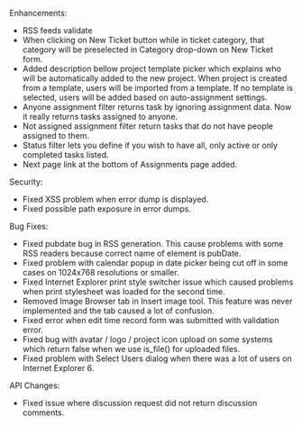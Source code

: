 Enhancements:

* RSS feeds validate
* When clicking on New Ticket button while in ticket category, that category will be preselected in Category drop-down on New Ticket form.
* Added description bellow project template picker which explains who will be automatically added to the new project. When project is created from a template, users will be imported from a template. If no template is selected, users will be added based on auto-assignment settings.
* Anyone assignment filter returns task by ignoring assignment data. Now it really returns tasks assigned to anyone.
* Not assigned assignment filter return tasks that do not have people assigned to them.
* Status filter lets you define if you wish to have all, only active or only completed tasks listed.
* Next page link at the bottom of Assignments page added.
   
Security:

* Fixed XSS problem when error dump is displayed.
* Fixed possible path exposure in error dumps.

Bug Fixes:

* Fixed pubdate bug in RSS generation. This cause problems with some RSS readers because correct name of element is pubDate.
* Fixed problem with calendar popup in date picker being cut off in some cases on 1024x768 resolutions or smaller.
* Fixed Internet Explorer print style switcher issue which caused problems when print stylesheet was loaded for the second time.
* Removed Image Browser tab in Insert image tool. This feature was never implemented and the tab caused a lot of confusion.
* Fixed error when edit time record form was submitted with validation error.
* Fixed bug with avatar / logo / project icon upload on some systems which return false when we use is_file() for uploaded files.
* Fixed problem with Select Users dialog when there was a lot of users on Internet Explorer 6.

API Changes:

* Fixed issue where discussion request did not return discussion comments.
